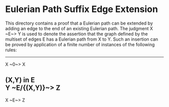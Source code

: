 # Eulerian Path Suffix Edge Extension

This directory contains a proof that a Eulerian path can be extended
by adding an edge to the end of an existing Eulerian path. The
judgment X ~E~> Y is used to denote the assertion that the graph
defined by the multiset of edges E has a Eulerian path from X to
Y. Such an insertion can be proved by application of a finite number
of instances of the following rules:

--------
X ~0~> X

(X,Y) in E  
Y ~E/{(X,Y)}~> Z
----------------
X ~E~> Z


